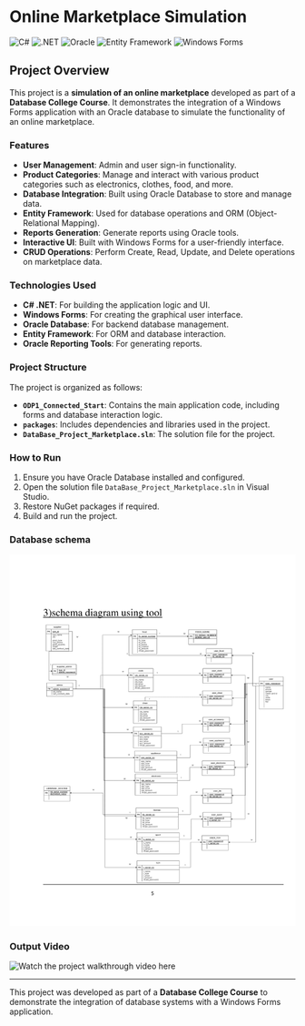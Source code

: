 # Online Marketplace Simulation

![C#](https://img.shields.io/badge/C%23-%23239120.svg?style=for-the-badge&logo=c-sharp&logoColor=white)
![.NET](https://img.shields.io/badge/.NET-%235C2D91.svg?style=for-the-badge&logo=dotnet&logoColor=white)
![Oracle](https://img.shields.io/badge/Oracle-FF0000?style=for-the-badge&logo=oracle&logoColor=white)
![Entity Framework](https://img.shields.io/badge/Entity%20Framework-%23006400.svg?style=for-the-badge&logo=.net&logoColor=white)
![Windows Forms](https://img.shields.io/badge/Windows%20Forms-%230078D7.svg?style=for-the-badge&logo=windows&logoColor=white)

## Project Overview

This project is a **simulation of an online marketplace** developed as part of a **Database College Course**. It demonstrates the integration of a Windows Forms application with an Oracle database to simulate the functionality of an online marketplace.

### Features

- **User Management**: Admin and user sign-in functionality.
- **Product Categories**: Manage and interact with various product categories such as electronics, clothes, food, and more.
- **Database Integration**: Built using Oracle Database to store and manage data.
- **Entity Framework**: Used for database operations and ORM (Object-Relational Mapping).
- **Reports Generation**: Generate reports using Oracle tools.
- **Interactive UI**: Built with Windows Forms for a user-friendly interface.
- **CRUD Operations**: Perform Create, Read, Update, and Delete operations on marketplace data.

### Technologies Used

- **C# .NET**: For building the application logic and UI.
- **Windows Forms**: For creating the graphical user interface.
- **Oracle Database**: For backend database management.
- **Entity Framework**: For ORM and database interaction.
- **Oracle Reporting Tools**: For generating reports.

### Project Structure

The project is organized as follows:
- **`ODP1_Connected_Start`**: Contains the main application code, including forms and database interaction logic.
- **`packages`**: Includes dependencies and libraries used in the project.
- **`DataBase_Project_Marketplace.sln`**: The solution file for the project.

### How to Run

1. Ensure you have Oracle Database installed and configured.
2. Open the solution file `DataBase_Project_Marketplace.sln` in Visual Studio.
3. Restore NuGet packages if required.
4. Build and run the project.


### Database schema

![this is the database schema](https://github.com/amrayman999/Market-Place-Project/blob/main/images%26videos/database%20schema.png)

### Output Video

![Watch the project walkthrough video here](https://github.com/amrayman999/Market-Place-Project/blob/main/images%26videos/output.gif)

---

This project was developed as part of a **Database College Course** to demonstrate the integration of database systems with a Windows Forms application.

